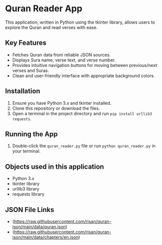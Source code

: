 # Quran Reader App

This application, written in Python using the tkinter library, allows users to explore the Quran and read verses with ease.

## Key Features

- Fetches Quran data from reliable JSON sources.
- Displays Sura name, verse text, and verse number.
- Provides intuitive navigation buttons for moving between previous/next verses and Suras.
- Clean and user-friendly interface with appropriate background colors.

## Installation

1. Ensure you have Python 3.x and tkinter installed.
2. Clone this repository or download the files.
3. Open a terminal in the project directory and run `pip install urllib3 requests`.

## Running the App

1. Double-click the `quran_reader.py` file or run `python quran_reader.py` in your terminal.

## Objects used in this application

- Python 3.x
- tkinter library
- urllib3 library
- requests library

## JSON File Links

- (https://raw.githubusercontent.com/risan/quran-json/main/data/quran.json)
- (https://raw.githubusercontent.com/risan/quran-json/main/data/chapters/en.json)

